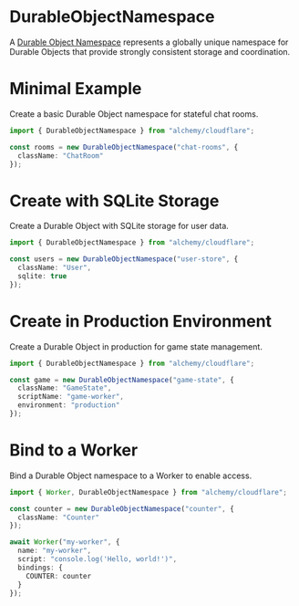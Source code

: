 # DurableObjectNamespace

A [Durable Object Namespace](https://developers.cloudflare.com/workers/runtime-apis/durable-objects/) represents a globally unique namespace for Durable Objects that provide strongly consistent storage and coordination.

# Minimal Example

Create a basic Durable Object namespace for stateful chat rooms.

```ts
import { DurableObjectNamespace } from "alchemy/cloudflare";

const rooms = new DurableObjectNamespace("chat-rooms", {
  className: "ChatRoom"
});
```

# Create with SQLite Storage

Create a Durable Object with SQLite storage for user data.

```ts
import { DurableObjectNamespace } from "alchemy/cloudflare";

const users = new DurableObjectNamespace("user-store", {
  className: "User",
  sqlite: true
});
```

# Create in Production Environment

Create a Durable Object in production for game state management.

```ts
import { DurableObjectNamespace } from "alchemy/cloudflare";

const game = new DurableObjectNamespace("game-state", {
  className: "GameState", 
  scriptName: "game-worker",
  environment: "production"
});
```

# Bind to a Worker

Bind a Durable Object namespace to a Worker to enable access.

```ts
import { Worker, DurableObjectNamespace } from "alchemy/cloudflare";

const counter = new DurableObjectNamespace("counter", {
  className: "Counter"
});

await Worker("my-worker", {
  name: "my-worker",
  script: "console.log('Hello, world!')",
  bindings: {
    COUNTER: counter
  }
});
```